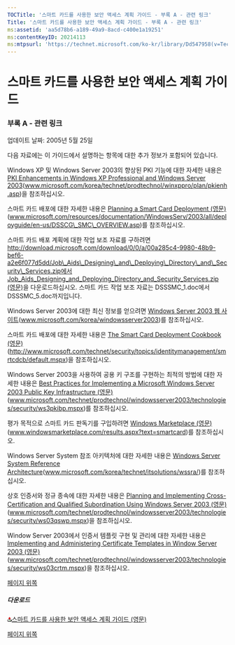 ```yaml
---
TOCTitle: '스마트 카드를 사용한 보안 액세스 계획 가이드 - 부록 A - 관련 링크'
Title: '스마트 카드를 사용한 보안 액세스 계획 가이드 - 부록 A - 관련 링크'
ms:assetid: 'aa5d78b6-a189-49a9-8acd-c400e1a19251'
ms:contentKeyID: 20214113
ms:mtpsurl: 'https://technet.microsoft.com/ko-kr/library/Dd547958(v=TechNet.10)'
---
```


스마트 카드를 사용한 보안 액세스 계획 가이드
============================================

### 부록 A - 관련 링크

업데이트 날짜: 2005년 5월 25일

다음 자료에는 이 가이드에서 설명하는 항목에 대한 추가 정보가 포함되어 있습니다.

Windows XP 및 Windows Server 2003의 향상된 PKI 기능에 대한 자세한 내용은 [PKI Enhancements in Windows XP Professional and Windows Server 2003](http://www.microsoft.com/korea/technet/prodtechnol/winxppro/plan/pkienh.asp)(www.microsoft.com/korea/technet/prodtechnol/winxppro/plan/pkienh.asp)을 참조하십시오.

스마트 카드 배포에 대한 자세한 내용은 [Planning a Smart Card Deployment (영문)](http://www.microsoft.com/resources/documentation/windowsserv/2003/all/deployguide/en-us/dsscg_smc_overview.asp)(www.microsoft.com/resources/documentation/WindowsServ/2003/all/deployguide/en-us/DSSCG\_SMC\_OVERVIEW.asp)를 참조하십시오.

스마트 카드 배포 계획에 대한 작업 보조 자료를 구하려면 http://download.microsoft.com/download/0/0/a/00a285c4-9980-48b9-bef6-a2e6f077d5dd/Job\_Aids\_Designing\_and\_Deploying\_Directory\_and\_Security\_Services.zip에서 [Job\_Aids\_Designing\_and\_Deploying\_Directory\_and\_Security\_Services.zip (영문)](http://download.microsoft.com/download/0/0/a/00a285c4-9980-48b9-bef6-a2e6f077d5dd/job_aids_designing_and_deploying_directory_and_security_services.zip)을 다운로드하십시오. 스마트 카드 작업 보조 자료는 DSSSMC\_1.doc에서 DSSSMC\_5.doc까지입니다.

Windows Server 2003에 대한 최신 정보를 얻으려면 [Windows Server 2003 웹 사이트](http://www.microsoft.com/korea/windowsserver2003/)(www.microsoft.com/korea/windowsserver2003)를 참조하십시오.

스마트 카드 배포에 대한 자세한 내용은 [The Smart Card Deployment Cookbook (영문)](http://www.microsoft.com/technet/security/topics/identitymanagement/smrtcdcb/default.mspx)(http://www.microsoft.com/technet/security/topics/identitymanagement/smrtcdcb/default.mspx)을 참조하십시오.

Windows Server 2003을 사용하여 공용 키 구조를 구현하는 최적의 방법에 대한 자세한 내용은 [Best Practices for Implementing a Microsoft Windows Server 2003 Public Key Infrastructure (영문)](http://www.microsoft.com/technet/prodtechnol/windowsserver2003/technologies/security/ws3pkibp.mspx)(www.microsoft.com/technet/prodtechnol/windowsserver2003/technologies/security/ws3pkibp.mspx)를 참조하십시오.

평가 목적으로 스마트 카드 판독기를 구입하려면 [Windows Marketplace (영문)](http://www.windowsmarketplace.com/results.aspx?text=smartcard)(www.windowsmarketplace.com/results.aspx?text=smartcard)를 참조하십시오.

Windows Server System 참조 아키텍처에 대한 자세한 내용은 [Windows Server System Reference Architecture](http://www.microsoft.com/korea/technet/itsolutions/wssra/)(www.microsoft.com/korea/technet/itsolutions/wssra/)를 참조하십시오.

상호 인증서와 정규 종속에 대한 자세한 내용은 [Planning and Implementing Cross-Certification and Qualified Subordination Using Windows Server 2003 (영문)](http://www.microsoft.com/technet/prodtechnol/windowsserver2003/technologies/security/ws03qswp.mspx)(www.microsoft.com/technet/prodtechnol/windowsserver2003/technologies/security/ws03qswp.mspx)을 참조하십시오.

Window Server 2003에서 인증서 템플릿 구현 및 관리에 대한 자세한 내용은 [Implementing and Administering Certificate Templates in Window Server 2003 (영문)](http://www.microsoft.com/technet/prodtechnol/windowsserver2003/technologies/security/ws03crtm.mspx)(www.microsoft.com/technet/prodtechnol/windowsserver2003/technologies/security/ws03crtm.mspx)을 참조하십시오.

[](#mainsection)[페이지 위쪽](#mainsection)

##### 다운로드

[![](images/Dd547958.icon_exe(ko-kr,TechNet.10).gif)](http://go.microsoft.com/fwlink/?linkid=41314)[스마트 카드를 사용한 보안 액세스 계획 가이드 (영문)](http://go.microsoft.com/fwlink/?linkid=41314)

[](#mainsection)[페이지 위쪽](#mainsection)
